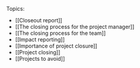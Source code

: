 Topics:
- [[Closeout report]]
- [[The closing process for the project manager]]
- [[The closing process for the team]]
- [[Impact reporting]]
- [[Importance of project closure]]
- [[Project closing]]
- [[Projects to avoid]]